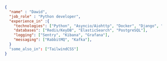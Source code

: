 ```json
{
  "name" : "Dawid",
  "job_role" : "Python developer",
  "experience_in" :{
    "technologies": ["Python", "Asyncio/Aiohttp", "Docker", "Django", "FastAPI"],
    "databases": ["Redis/KeyDB", "ElasticSearch", "PostgreSQL"],
    "logging": ["Sentry", "Kibana", "Grafana"],
    "messaging": ["RabbitMQ", "Kafka"],
  }
  "some_also_in": ["TailwindCSS"]
}
```

<!--
**himalczyk/himalczyk** is a ✨ _special_ ✨ repository because its `README.md` (this file) appears on your GitHub profile.

Here are some ideas to get you started:

- 🔭 I’m currently working on ...
- 🌱 I’m currently learning ...
- 👯 I’m looking to collaborate on ...
- 🤔 I’m looking for help with ...
- 💬 Ask me about ...
- 📫 How to reach me: ...
- 😄 Pronouns: ...
- ⚡ Fun fact: ...
-->

